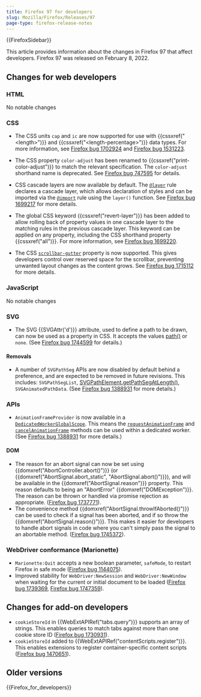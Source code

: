 ```yaml
---
title: Firefox 97 for developers
slug: Mozilla/Firefox/Releases/97
page-type: firefox-release-notes
---
```


{{FirefoxSidebar}}

This article provides information about the changes in Firefox 97 that affect developers. Firefox 97 was released on February 8, 2022.

## Changes for web developers

### HTML

No notable changes

### CSS

- The CSS units `cap` and `ic` are now supported for use with {{cssxref("&lt;length&gt;")}} and {{cssxref("&lt;length-percentage&gt;")}} data types.
  For more information, see [Firefox bug 1702924](https://bugzil.la/1702924) and [Firefox bug 1531223](https://bugzil.la/1531223).

- The CSS property `color-adjust` has been renamed to {{cssxref("print-color-adjust")}} to match the relevant specification.
  The `color-adjust` shorthand name is deprecated.
  See [Firefox bug 747595](https://bugzil.la/747595) for details.

- CSS cascade layers are now available by default. The [`@layer`](/en-US/docs/Web/CSS/@layer) rule declares a cascade layer, which allows declaration of styles and can be imported via the [`@import`](/en-US/docs/Web/CSS/@import) rule using the `layer()` function. See [Firefox bug 1699217](https://bugzil.la/1699217) for more details.

- The global CSS keyword {{cssxref("revert-layer")}} has been added to allow rolling back of property values in one cascade layer to the matching rules in the previous cascade layer. This keyword can be applied on any property, including the CSS shorthand property {{cssxref("all")}}. For more information, see [Firefox bug 1699220](https://bugzil.la/1699220).

- The CSS [`scrollbar-gutter`](/en-US/docs/Web/CSS/scrollbar-gutter) property is now supported. This gives developers control over reserved space for the scrollbar, preventing unwanted layout changes as the content grows.
  See [Firefox bug 1715112](https://bugzil.la/1715112) for more details.

### JavaScript

No notable changes

### SVG

- The SVG {{SVGAttr('d')}} attribute, used to define a path to be drawn, can now be used as a property in CSS.
  It accepts the values [path()](/en-US/docs/Web/CSS/basic-shape/path) or `none`. (See [Firefox bug 1744599](https://bugzil.la/1744599) for details.)

#### Removals

- A number of `SVGPathSeg` APIs are now disabled by default behind a preference, and are expected to be removed in future revisions.
  This includes: `SVGPathSegList`, [SVGPathElement.getPathSegAtLength()](/en-US/docs/Web/API/SVGPathElement), `SVGAnimatedPathData`.
  (See [Firefox bug 1388931](https://bugzil.la/1388931) for more details.)

### APIs

- `AnimationFrameProvider` is now available in a [`DedicatedWorkerGlobalScope`](/en-US/docs/Web/API/DedicatedWorkerGlobalScope). This means the [`requestAnimationFrame`](/en-US/docs/Web/API/window/requestAnimationFrame) and [`cancelAnimationFrame`](/en-US/docs/Web/API/Window/cancelAnimationFrame) methods can be used within a dedicated worker.
  (See [Firefox bug 1388931](https://bugzil.la/1388931) for more details.)

#### DOM

- The reason for an abort signal can now be set using {{domxref("AbortController.abort()")}} (or {{domxref("AbortSignal.abort_static", "AbortSignal.abort()")}}), and will be available in the {{domxref("AbortSignal.reason")}} property.
  This reason defaults to being an "AbortError" {{domxref("DOMException")}}.
  The reason can be thrown or handled via promise rejection as appropriate.
  ([Firefox bug 1737771](https://bugzil.la/1737771)).
- The convenience method {{domxref("AbortSignal.throwIfAborted()")}} can be used to check if a signal has been aborted, and if so throw the {{domxref("AbortSignal.reason()")}}.
  This makes it easier for developers to handle abort signals in code where you can't simply pass the signal to an abortable method. ([Firefox bug 1745372](https://bugzil.la/1745372)).

### WebDriver conformance (Marionette)

- `Marionette:Quit` accepts a new boolean parameter, `safeMode`, to restart Firefox in safe mode ([Firefox bug 1144075](https://bugzil.la/1144075)).
- Improved stability for `WebDriver:NewSession` and `WebDriver:NewWindow` when waiting for the current or initial document to be loaded ([Firefox bug 1739369](https://bugzil.la/1739369), [Firefox bug 1747359](https://bugzil.la/1747359)).

## Changes for add-on developers

- `cookieStoreId` in {{WebExtAPIRef("tabs.query")}} supports an array of strings. This enables queries to match tabs against more than one cookie store ID ([Firefox bug 1730931](https://bugzil.la/1730931)).
- `cookieStoreId` added to {{WebExtAPIRef("contentScripts.register")}}. This enables extensions to register container-specific content scripts ([Firefox bug 1470651](https://bugzil.la/1470651)).

## Older versions

{{Firefox_for_developers}}
